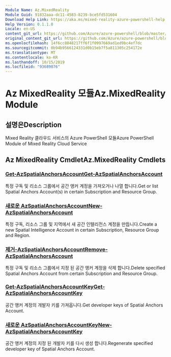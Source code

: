 ```yaml
---
Module Name: Az.MixedReality
Module Guid: 91832aaa-dc11-4583-8239-bce5fd531604
Download Help Link: https://aka.ms/mixed-reality-azure-powershell-help
Help Version: 0.1.1.0
Locale: en-US
content_git_url: https://github.com/Azure/azure-powershell/blob/master/src/MixedReality/MixedReality/help/Az.MixedReality.md
original_content_git_url: https://github.com/Azure/azure-powershell/blob/master/src/MixedReality/MixedReality/help/Az.MixedReality.md
ms.openlocfilehash: 14f6cc8048217ff6f1f0997669ad1ed9bc4ef7dc
ms.sourcegitcommit: 0b94b9566124331d0b15eb7f5a811305c254172e
ms.translationtype: MT
ms.contentlocale: ko-KR
ms.lasthandoff: 10/15/2019
ms.locfileid: "93689076"
---
```

# <span data-ttu-id="2af8b-101">Az MixedReality 모듈</span><span class="sxs-lookup"><span data-stu-id="2af8b-101">Az.MixedReality Module</span></span>
## <span data-ttu-id="2af8b-102">설명은</span><span class="sxs-lookup"><span data-stu-id="2af8b-102">Description</span></span>
<span data-ttu-id="2af8b-103">Mixed Reality 클라우드 서비스의 Azure PowerShell 모듈</span><span class="sxs-lookup"><span data-stu-id="2af8b-103">Azure PowerShell Module of Mixed Reality Cloud Service</span></span>

## <span data-ttu-id="2af8b-104">Az MixedReality Cmdlet</span><span class="sxs-lookup"><span data-stu-id="2af8b-104">Az.MixedReality Cmdlets</span></span>
### [<span data-ttu-id="2af8b-105">Get-AzSpatialAnchorsAccount</span><span class="sxs-lookup"><span data-stu-id="2af8b-105">Get-AzSpatialAnchorsAccount</span></span>](Get-AzSpatialAnchorsAccount.md)
<span data-ttu-id="2af8b-106">특정 구독 및 리소스 그룹에서 공간 앵커 계정을 가져오거나 나열 합니다.</span><span class="sxs-lookup"><span data-stu-id="2af8b-106">Get or list Spatial Anchors Account(s) in certain Subscription and Resource Group.</span></span>

### [<span data-ttu-id="2af8b-107">새로운 AzSpatialAnchorsAccount</span><span class="sxs-lookup"><span data-stu-id="2af8b-107">New-AzSpatialAnchorsAccount</span></span>](New-AzSpatialAnchorsAccount.md)
<span data-ttu-id="2af8b-108">특정 구독, 리소스 그룹 및 지역에서 새 공간 인텔리전스 계정을 만듭니다.</span><span class="sxs-lookup"><span data-stu-id="2af8b-108">Create a new Spatial Intelligence Account in certain Subscription, Resource Group and Region.</span></span>

### [<span data-ttu-id="2af8b-109">제거-AzSpatialAnchorsAccount</span><span class="sxs-lookup"><span data-stu-id="2af8b-109">Remove-AzSpatialAnchorsAccount</span></span>](Remove-AzSpatialAnchorsAccount.md)
<span data-ttu-id="2af8b-110">특정 구독 및 리소스 그룹에서 지정 된 공간 앵커 계정을 삭제 합니다.</span><span class="sxs-lookup"><span data-stu-id="2af8b-110">Delete specified Spatial Anchors Account from certain Subscription and Resource Group.</span></span>

### [<span data-ttu-id="2af8b-111">Get-AzSpatialAnchorsAccountKey</span><span class="sxs-lookup"><span data-stu-id="2af8b-111">Get-AzSpatialAnchorsAccountKey</span></span>](Get-AzSpatialAnchorsAccountKey.md)
<span data-ttu-id="2af8b-112">공간 앵커 계정의 개발자 키를 가져옵니다.</span><span class="sxs-lookup"><span data-stu-id="2af8b-112">Get developer keys of Spatial Anchors Account.</span></span>

### [<span data-ttu-id="2af8b-113">새로운 AzSpatialAnchorsAccountKey</span><span class="sxs-lookup"><span data-stu-id="2af8b-113">New-AzSpatialAnchorsAccountKey</span></span>](New-AzSpatialAnchorsAccountKey.md)
<span data-ttu-id="2af8b-114">공간 앵커 계정의 지정 된 개발자 키를 다시 생성 합니다.</span><span class="sxs-lookup"><span data-stu-id="2af8b-114">Regenerate specified developer key of Spatial Anchors Account.</span></span>